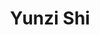---
title: Yunzi Shi
image: "@assets/people/YS.webp"
startYear: "2023"
endYear: "2024"
pronouns: "she/her"
social: 
    website: "https://shiyunzi.info/"
---